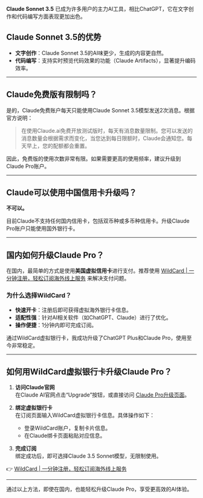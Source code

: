 **Claude Sonnet 3.5** 已成为许多用户的主力AI工具，相比ChatGPT，它在文字创作和代码编写方面表现更加出色。

## Claude Sonnet 3.5的优势

- **文字创作**：Claude Sonnet 3.5的AI味更少，生成的内容更自然。
- **代码编写**：支持实时预览代码效果的功能（Claude Artifacts），显著提升编码效率。

---

## Claude免费版有限制吗？

是的，Claude免费账户每天只能使用Claude Sonnet 3.5模型发送2次消息。根据官方说明：

> 在使用Claude.ai免费开放测试版时，每天有消息数量限制。您可以发送的消息数量会根据需求而变化，当您达到每日限额时，Claude会通知您。每天早上，您的配额都会重置。

因此，免费版的使用次数非常有限。如果需要更高的使用频率，建议升级到Claude Pro账户。

---

## Claude可以使用中国信用卡升级吗？

**不可以。**

目前Claude不支持任何国内信用卡，包括双币种或多币种信用卡。升级Claude Pro账户只能使用国外银行卡。

---

## 国内如何升级Claude Pro？

在国内，最简单的方式是使用**美国虚拟信用卡**进行支付。推荐使用 [WildCard | 一分钟注册，轻松订阅海外线上服务](https://bit.ly/bewildcard) 来解决支付问题。

### 为什么选择WildCard？

- **快速开卡**：注册后即可获得虚拟海外银行卡信息。
- **适配性强**：针对AI相关软件（如ChatGPT、Claude）进行了优化。
- **操作便捷**：1分钟内即可完成订阅。

通过WildCard虚拟银行卡，我成功升级了ChatGPT Plus和Claude Pro，使用至今非常稳定。

---

## 如何用WildCard虚拟银行卡升级Claude Pro？

1. **访问Claude官网**  
   在Claude AI官网点击“Upgrade”按钮，或直接访问 [Claude Pro升级页面](https://claude.ai/upgrade)。

2. **绑定虚拟银行卡**  
   在订阅页面输入WildCard虚拟银行卡信息。具体操作如下：
   - 登录WildCard账户，复制卡片信息。
   - 在Claude绑卡页面粘贴对应信息。

3. **完成订阅**  
   绑定成功后，即可选择Claude 3.5 Sonnet模型，无限制使用。

👉 [WildCard | 一分钟注册，轻松订阅海外线上服务](https://bit.ly/bewildcard)

---

通过以上方法，即使在国内，也能轻松升级Claude Pro，享受更高效的AI体验。
